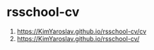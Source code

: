# rsschool-cv
1. <https://KimYaroslav.github.io/rsschool-cv/cv>
2. <https://KimYaroslav.github.io/rsschool-cv/>
